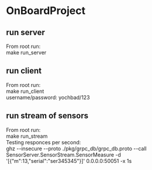 # OnBoardProject

## run server
From root run: </br>
make run_server

## run client
From root run: </br>
make run_client </br>
username/password: yochbad/123

## run stream of sensors
From root run: </br>
make run_stream </br>
Testing responces per second:</br>
ghz --insecure --proto ./pkg/grpc_db/grpc_db.proto --call SensorServer.SensorStream.SensorMeasure -d '[{"m":13,"serial":"ser345345"}]' 0.0.0.0:50051 -x 1s
